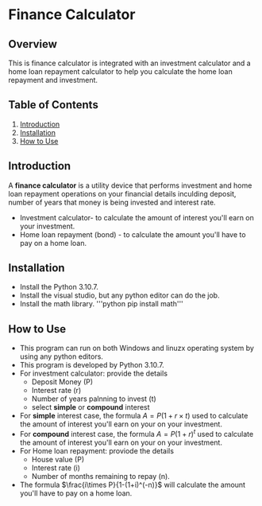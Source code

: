 # Finance Calculator

## Overview
This is finance calculator is integrated with an investment calculator and a home loan repayment calculator to help you calculate the home loan repayment and investment.  

## Table of Contents

1. [Introduction](#introduction)
2. [Installation](#installation)
3. [How to Use](#how-to-use)

## Introduction
A **finance calculator** is a utility device that performs investment and home loan repayment operations on your financial details inculding deposit, number of years that money is being invested and interest rate. 

* Investment calculator- to calculate the amount of interest you'll earn on your investment.
* Home loan repayment (bond) - to calculate the amount you'll have to pay on a home loan.

## Installation
* Install the Python 3.10.7.
* Install the visual studio, but any python editor can do the job. 
* Install the math library.
'''python 
pip install math'''

## How to Use
* This program can run on both Windows and linuzx operating system by using any python editors.
* This program is developed by Python 3.10.7. 
* For investment calculator: provide the details
    * Deposit Money (P)
    * Interest rate (r)
    * Number of years palnning to invest (t)
    * select **simple** or **compound** interest
* For **simple** interest case, the formula $A = P(1+r\times t)$ used to calculate the amount of interest you'll earn on your on your investment. 
* For **compound** interest case, the formula $A = P(1+r)^t$ used to calculate the amount of interest you'll earn on your on your investment.
* For Home loan repayment: proviode the details
    * House value (P)
    * Interest rate (i)
    * Number of months remaining to repay (n). 
* The formula $\frac{i\times P}{1-(1+i)^(-n)}$ will calculate the amount you'll have to pay on a home loan.

